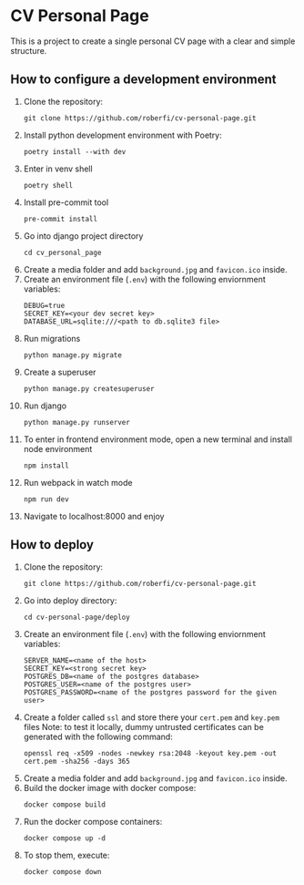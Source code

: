 # CV Personal Page

This is a project to create a single personal CV page with a clear and simple structure.

## How to configure a development environment

1. Clone the repository:
   ```
   git clone https://github.com/roberfi/cv-personal-page.git
   ```
2. Install python development environment with Poetry:
   ```
   poetry install --with dev
   ```
3. Enter in venv shell
   ```
   poetry shell
   ```
4. Install pre-commit tool
   ```
   pre-commit install
   ```
5. Go into django project directory
   ```
   cd cv_personal_page
   ```
6. Create a media folder and add `background.jpg` and `favicon.ico` inside.
7. Create an environment file (`.env`) with the following enviornment variables:
   ```
   DEBUG=true
   SECRET_KEY=<your dev secret key>
   DATABASE_URL=sqlite:///<path to db.sqlite3 file>
   ```
8. Run migrations
   ```
   python manage.py migrate
   ```
9. Create a superuser
   ```
   python manage.py createsuperuser
   ```
10. Run django
    ```
    python manage.py runserver
    ```
11. To enter in frontend environment mode, open a new terminal and install node environment
    ```
    npm install
    ```
12. Run webpack in watch mode
    ```
    npm run dev
    ```
13. Navigate to localhost:8000 and enjoy

## How to deploy

1. Clone the repository:
   ```
   git clone https://github.com/roberfi/cv-personal-page.git
   ```
2. Go into deploy directory:
   ```
   cd cv-personal-page/deploy
   ```
3. Create an environment file (`.env`) with the following enviornment variables:
   ```
   SERVER_NAME=<name of the host>
   SECRET_KEY=<strong secret key>
   POSTGRES_DB=<name of the postgres database>
   POSTGRES_USER=<name of the postgres user>
   POSTGRES_PASSWORD=<name of the postgres password for the given user>
   ```
4. Create a folder called `ssl` and store there your `cert.pem` and `key.pem` files
   Note: to test it locally, dummy untrusted certificates can be generated with the following command:
   ```
   openssl req -x509 -nodes -newkey rsa:2048 -keyout key.pem -out cert.pem -sha256 -days 365
   ```
5. Create a media folder and add `background.jpg` and `favicon.ico` inside.
6. Build the docker image with docker compose:
   ```
   docker compose build
   ```
7. Run the docker compose containers:
   ```
   docker compose up -d
   ```
8. To stop them, execute:
   ```
   docker compose down
   ```
